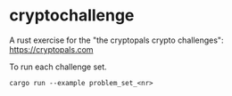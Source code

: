 # cryptochallenge

A rust exercise for the "the cryptopals crypto challenges": https://cryptopals.com

To run each challenge set.

```shell
cargo run --example problem_set_<nr>
```
